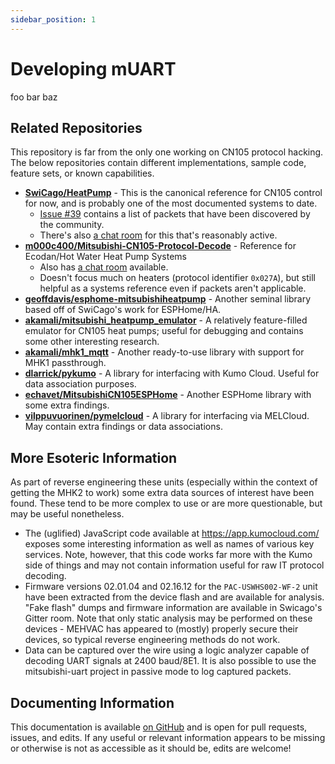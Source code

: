 ```yaml
---
sidebar_position: 1
---
```


# Developing mUART

foo bar baz

## Related Repositories

This repository is far from the only one working on CN105 protocol hacking. The below repositories contain different 
implementations, sample code, feature sets, or known capabilities.

* **[SwiCago/HeatPump](https://github.com/SwiCago/HeatPump)** - This is the canonical reference for CN105 control for 
  now, and is probably one of the most documented systems to date.
    * [Issue #39](https://github.com/SwiCago/HeatPump/issues/39) contains a list of packets that have been discovered by 
      the community.
    * There's also [a chat room](https://app.gitter.im/#/room/#Mitsubishi-Heat-Pump_Lobby:gitter.im) for this that's 
      reasonably active.
* **[m000c400/Mitsubishi-CN105-Protocol-Decode](https://github.com/m000c400/Mitsubishi-CN105-Protocol-Decode)** - 
  Reference for Ecodan/Hot Water Heat Pump Systems
    * Also has [a chat room](https://app.gitter.im/#/room/#Mitsubishi-CN105-Protocol-Decode_community:gitter.im) 
      available.
    * Doesn't focus much on heaters (protocol identifier `0x027A`), but still helpful as a systems reference even if 
      packets aren't applicable.
* **[geoffdavis/esphome-mitsubishiheatpump](https://github.com/geoffdavis/esphome-mitsubishiheatpump)** - Another 
  seminal library based off of SwiCago's work for ESPHome/HA.
* **[akamali/mitsubishi_heatpump_emulator](https://github.com/akamali/mitsubishi_heatpump_emulator)** - A relatively 
  feature-filled emulator for CN105 heat pumps; useful for debugging and contains some other interesting research.
* **[akamali/mhk1_mqtt](https://github.com/akamali/mhk1_mqtt)** - Another ready-to-use library with support for MHK1 
  passthrough.
* **[dlarrick/pykumo](https://github.com/dlarrick/pykumo)** - A library for interfacing with Kumo Cloud. Useful for data 
  association purposes.
* **[echavet/MitsubishiCN105ESPHome](https://github.com/echavet/MitsubishiCN105ESPHome)** - Another ESPHome library with 
  some extra findings.
* **[vilppuvuorinen/pymelcloud](https://github.com/vilppuvuorinen/pymelcloud)** - A library for interfacing via 
  MELCloud. May contain extra findings or data associations.

## More Esoteric Information

As part of reverse engineering these units (especially within the context of getting the MHK2 to work) some extra data 
sources of interest have been found. These tend to be more complex to use or are more questionable, but may be useful 
nonetheless.

* The (uglified) JavaScript code available at https://app.kumocloud.com/ exposes some interesting information as well as 
  names of various key services. Note, however, that this code works far more with the Kumo side of things and may not 
  contain information useful for raw IT protocol decoding.
* Firmware versions 02.01.04 and 02.16.12 for the `PAC-USWHS002-WF-2` unit have been extracted from the device flash and 
  are available for analysis. "Fake flash" dumps and firmware information are available in Swicago's Gitter room. Note 
  that only static analysis may be performed on these devices - MEHVAC has appeared to (mostly) properly secure their 
  devices, so typical reverse engineering methods do not work.
* Data can be captured over the wire using a logic analyzer capable of decoding UART signals at 2400 baud/8E1. It is 
  also possible to use the mitsubishi-uart project in passive mode to log captured packets.

## Documenting Information

This documentation is available [on GitHub](https://github.com/muart-group/muart-group.github.io/) and is open for pull
requests, issues, and edits. If any useful or relevant information appears to be missing or otherwise is not as
accessible as it should be, edits are welcome!
